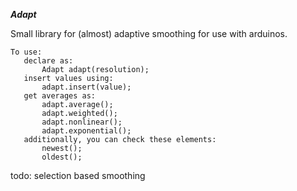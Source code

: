 ***Adapt***

Small library for (almost) adaptive smoothing for use with arduinos.
```
To use:
   declare as:
       Adapt adapt(resolution);
   insert values using:
       adapt.insert(value);	
   get averages as:
       adapt.average();
       adapt.weighted();
       adapt.nonlinear();
       adapt.exponential();
   additionally, you can check these elements:
       newest();
       oldest();
```
todo: selection based smoothing